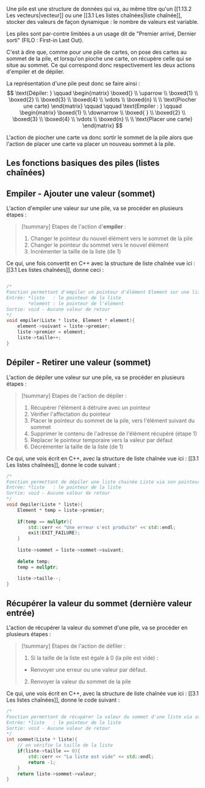 Une pile est une structure de données qui va, au même titre qu'un [[1.13.2 Les vecteurs|vecteur]] ou une [[3.1 Les listes chaînées|liste chaînée]], stocker des valeurs de façon dynamique : le nombre de valeurs est variable.

Les piles sont par-contre limitées a un usage dit de "Premier arrivé, Dernier sorti" (FILO : First-in Last Out). 

C'est à dire que, comme pour une pile de cartes, on pose des cartes au sommet de la pile, et lorsqu'on pioche une carte, on récupère celle qui se situe au sommet. Ce qui correspond donc respectivement les deux actions d'empiler et de dépiler.

La représentation d'une pile peut donc se faire ainsi : 
$$
\text{Dépiler: }
\qquad
\begin{matrix}
\boxed{} \\
\uparrow \\
\boxed{1} \\
\boxed{2} \\
\boxed{3} \\
\boxed{4} \\
\vdots \\
\boxed{n} \\ \\
\text{Piocher une carte}
\end{matrix}
\qquad
\qquad \text{Empiler : }
\qquad
\begin{matrix}
\boxed{1} \\
\downarrow \\
\boxed{ } \\
\boxed{2} \\
\boxed{3} \\
\boxed{4} \\
\vdots \\
\boxed{n} \\ \\
\text{Placer une carte}
\end{matrix}
$$

L'action de piocher une carte va donc sortir le sommet de la pile alors que l'action de placer une carte va placer un nouveau sommet à la pile.

## Les fonctions basiques des piles (listes chaînées)

## Empiler - Ajouter une valeur (sommet)

L'action d'empiler une valeur sur une pile, va se procéder en plusieurs étapes :

> [!summary] Etapes de l'action d'**empiler** :
> 1. Changer le pointeur du nouvel élément vers le sommet de la pile
> 2. Changer le pointeur du sommet vers le nouvel élément
> 3. Incrémenter la taille de la liste (de 1)

Ce qui, une fois convertit en C++ avec la structure de liste chaînée vue ici : [[3.1 Les listes chaînées]], donne ceci :

```cpp

/*
Fonction permettant d'empiler un pointeur d'élément Element sur une liste chainée Liste via son pointeur.
Entrée: *liste   : le pointeur de la liste
        *element : le pointeur de l'élément
Sortie: void - Aucune valeur de retour
*/
void empiler(Liste * liste, Element * element){
	element->suivant = liste->premier;
	liste->premier = element;
	liste->taille++;
}
```

## Dépiler - Retirer une valeur (sommet)

L'action de dépiler une valeur sur une pile, va se procéder en plusieurs étapes :

> [!summary] Etapes de l'action de dépiler :
> 1. Récupérer l'élément à détruire avec un pointeur
> 2. Vérifier l'affectation du pointeur
> 3. Placer le pointeur du sommet de la pile, vers l'élément suivant du sommet
> 4. Supprimer le contenu de l'adresse de l'élément récupéré (étape 1)
> 5. Replacer le pointeur temporaire vers la valeur par défaut
> 6. Décrémenter la taille de la liste (de 1)

Ce qui, une vois écrit en C++, avec la structure de liste chaînée vue ici : [[3.1 Les listes chaînées]], donne le code suivant :

```cpp
/*
Fonction permettant de dépiler une liste chainée Liste via son pointeur.
Entrée: *liste   : le pointeur de la liste
Sortie: void - Aucune valeur de retour
*/
void depiler(Liste * liste){
	Element * temp = liste->premier;
	
	if(temp == nullptr){
		std::cerr << "Une erreur s'est produite" << std::endl;
		exit(EXIT_FAILURE);
	}
	
	liste->sommet = liste->sommet->suivant;
	
	delete temp;
	temp = nullptr;
	
	liste->taille--;
}
```

## Récupérer la valeur du sommet (dernière valeur entrée)

L'action de récupérer la valeur du sommet d'une pile, va se procéder en plusieurs étapes :

> [!summary] Etapes de l'action de défiler :
> 1. Si la taille de la liste est égale à 0 (la pile est vide) :
> 	- Renvoyer une erreur ou une valeur par défaut.
> 2. Renvoyer la valeur du sommet de la pile

Ce qui, une vois écrit en C++, avec la structure de liste chaînée vue ici : [[3.1 Les listes chaînées]], donne le code suivant :

```cpp
/*
Fonction permettant de récupérer la valeur du sommet d'une liste via son pointeur
Entrée: *liste   : le pointeur de la liste
Sortie: void - Aucune valeur de retour
*/
int sommet(Liste * liste){
	// on vérifie la taille de la liste
	if(liste->taille == 0){
		std::cerr << "La liste est vide" << std::endl;
		return -1;
	}
	return liste->sommet->valeur;
}
```